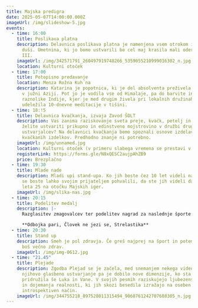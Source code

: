 ```yaml
---
title: Majska predigra
date: 2025-05-07T14:00:00.000Z
imageUrl: /img/slideshow-5.jpg
events:
  - time: 16:00
    title: Poslikava platna
    description: Delavnica poslikava platna je namenjena vsem otrokom in otrokom po
      duši. Umetnina, ki jo bomo ustvarili bo cel maj krasila mali oder za domom
      III.
    imageUrl: /img/342571791_260497919748266_5359055210999016302_n.jpg
    location: Kulturni otoček
  - time: 17:00
    title: Potopisno predavanje
    location: Menza Rožna Kuh´na
    description: Katarina je popotnica, ki je del absolventa preživela z nahrbtnikom
      v južni Aziji. Pot jo je vodila vse od Himalaje, pa do barvite in
      raznolike Indije, kjer je med drugim živela pri lokalnih družinah in se
      udeležila 10-dnevne meditacije v tišini.
  - time: 18:!5
    title: Delavnica kvačkanja, izvaja Zavod ŠOLT
    description: Vas zanima raziskovanje sveta preje, kvačk, petelj in zank? Si
      želite ustvariti prikupno in edinstveno mojstrovino v družbi drugih
      ustvarjalcev? Na delavnici kvačkanja bomo spoznali osnove izdelave
      kvačkanih izdelkov. Predhodno znanje ni potrebno.
    imageUrl: /img/unnamed.jpg
    location: Kulturni otoček (v primeru slabega vremena se prestavi v Zavod ŠOLT)
    registerLink: https://forms.gle/N8xQESC2aujpAhZB9
    price: Brezplačno
  - time: 19:30
    title: Mlade nade
    description: Mladi upi stand-upa. Ko jih boste čez 10 let videli na televiziji
      se boste lahko svojim prijateljem pohvalili, da ste jih videli davnega
      leta 25 na otočku Majskih iger.
    imageUrl: /img/slika-nas.jpg
  - time: 20:15
    title: Podelitev medalj
    description: |-
      Razglasitev zmagovalcev ter podelitev nagrad za naslednje športe: 

      **Odbojka pari, Človek ne jezi se, Strelastika**
  - time: 20:30
    title: Stand up
    description: Smeh je pol zdravja. Če greš najprej na šport in potem na stand-up
      boš večno zdrav.
    imageUrl: /img/img-0612.jpg
  - time: "21.45"
    title: Plejade
    description: Zgodba Plejad se je začela, med snemanjem nekega videospota,
      njihovo glasbeno ustvarjanje pa je dobilo nove dimenzije, ko sta se
      pridružila še Luka in Vane. V svojih pesmih raziskujejo ljubezenske teme
      in dojemanja realnosti, ki jih skozi besedila izražajo na oseben in
      introspektiven način.
    imageUrl: /img/344755218_897528011315494_9068761242707688305_n.jpg
---
```

